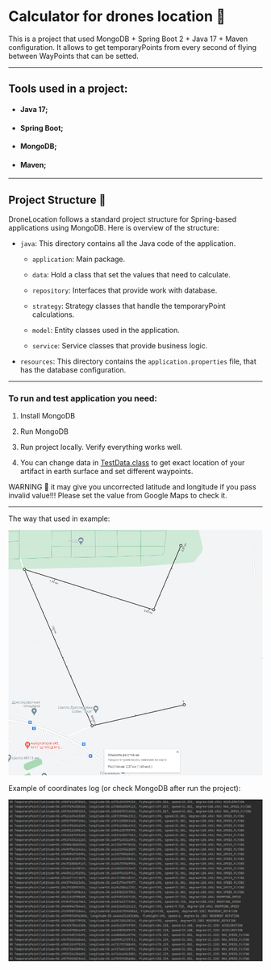 # Calculator for drones location :rocket:

This is a project that used MongoDB + Spring Boot 2 + Java 17 + Maven configuration. It allows to get temporaryPoints from every second of flying between WayPoints that can be setted.

---

## Tools used in a project:

- #### Java 17;
- #### Spring Boot;
- #### MongoDB;
- #### Maven;

---

## Project Structure 📁

DroneLocation follows a standard project structure for Spring-based applications using MongoDB. Here is overview of the structure:

- `java`: This directory contains all the Java code of the application.

    - `application`:  Main package.

    - `data`: Hold a class that set the values that need to calculate.

    - `repository`: Interfaces that provide work with database.

    - `strategy`: Strategy classes that handle the temporaryPoint calculations.

    - `model`: Entity classes used in the application.

    - `service`: Service classes that provide business logic.

- `resources`: This directory contains the `application.properties` file, that has the database configuration.

---

### To run and test application you need:

1. Install MongoDB

2. Run MongoDB

3. Run project locally. Verify everything works well.

4. You can change data in [TestData.class](src/main/java/application/data/TestData.java) to get exact location of your artifact in earth surface and set different waypoints.

WARNING 🔴 it may give you uncorrected latitude and longitude if you pass invalid value!!! Please set the value from Google Maps to check it.

---

The way that used in example:

![map with dots](src/resources/WayPoints.jpg "Google Maps")

Example of coordinates log (or check MongoDB after run the project):

![console log](src/resources/ConsoleLog.jpg "Log")
